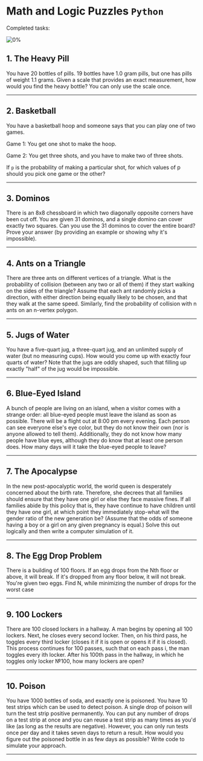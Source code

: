 # Math and Logic Puzzles `Python`

Completed tasks:

![0%](https://progress-bar.xyz/0)

## 1. The Heavy Pill

You have 20 bottles of pills. 19 bottles have 1.0 gram pills, but one has pills of weight 1.1 grams. Given a scale that provides an exact
measurement, how would you find the heavy bottle? You can only use the scale once.

<hr/>

## 2. Basketball

You have a basketball hoop and someone says that you can play one of two games.

Game 1: You get one shot to make the hoop.

Game 2: You get three shots, and you have to make two of three shots.

If `p` is the probability of making a particular shot, for which values of p should you pick one game or the other?

<hr/>

## 3. Dominos

There is an 8x8 chessboard in which two diagonally opposite corners have been cut off. You are given 31 dominos, and a single domino can
cover exactly two squares. Can you use the 31 dominos to cover the entire board? Prove your answer (by providing an example or showing why
it's impossible).

<hr/>

## 4. Ants on a Triangle

There are three ants on different vertices of a triangle. What is the probability of collision (between any two or all of them) if they
start walking on the sides of the triangle? Assume that each ant randomly picks a direction, with either direction being equally likely to
be chosen, and that they walk at the same speed. Similarly, find the probability of collision with n ants on an n-vertex polygon.

<hr/>

## 5. Jugs of Water

You have a five-quart jug, a three-quart jug, and an unlimited supply of water (but no measuring cups). How would you come up with exactly
four quarts of water? Note that the jugs are oddly shaped, such that filling up exactly "half" of the jug would be impossible.

<hr/>

## 6. Blue-Eyed Island

A bunch of people are living on an island, when a visitor comes with a strange order: all blue-eyed people must leave the island as soon as
possible. There will be a flight out at 8:00 pm every evening. Each person can see everyone else's eye color, but they do not know their
own (nor is anyone allowed to tell them). Additionally, they do not know how many people have blue eyes, although they do know that at least
one person does. How many days will it take the blue-eyed people to leave?

<hr/>

## 7. The Apocalypse

In the new post-apocalyptic world, the world queen is desperately concerned about the birth rate. Therefore, she decrees that all families
should ensure that they have one girl or else they face massive fines. If all families abide by this policy that is, they have continue to
have children until they have one girl, at which point they immediately stop-what will the gender ratio of the new generation be? (Assume
that the odds of someone having a boy or a girl on any given pregnancy is equal.) Solve this out logically and then write a computer
simulation of it.

<hr/>

## 8. The Egg Drop Problem

There is a building of 100 floors. If an egg drops from the Nth floor or above, it will break. If it's dropped from any floor below, it will
not break. You're given two eggs. Find N, while minimizing the number of drops for the worst case

<hr/>

## 9. 100 Lockers

There are 100 closed lockers in a hallway. A man begins by opening all 100 lockers. Next, he closes every second locker. Then, on his third
pass, he toggles every third locker (closes it if it is open or opens it if it is closed). This process continues for 100 passes, such that
on each pass i, the man toggles every ith locker. After his 100th pass in the hallway, in which he toggles only locker №100, how many
lockers are open?

<hr/>
 
## 10. Poison

You have 1000 bottles of soda, and exactly one is poisoned. You have 10 test strips which
can be used to detect poison. A single drop of poison will turn the test strip positive permanently.
You can put any number of drops on a test strip at once and you can reuse a test strip as many times
as you'd like (as long as the results are negative). However, you can only run tests once per day and
it takes seven days to return a result. How would you figure out the poisoned bottle in as few days
as possible? Write code to simulate your approach.

<hr/>
